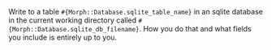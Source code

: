 Write to a table `#{Morph::Database.sqlite_table_name}` in an sqlite database in the current
working directory called `#{Morph::Database.sqlite_db_filename}`. How you do that and what fields you include is entirely up to you.
